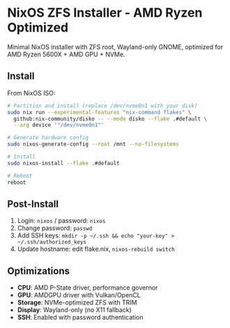 # NixOS ZFS Installer - AMD Ryzen Optimized

Minimal NixOS installer with ZFS root, Wayland-only GNOME, optimized for AMD Ryzen 5600X + AMD GPU + NVMe.

## Install

From NixOS ISO:

```bash
# Partition and install (replace /dev/nvme0n1 with your disk)
sudo nix run --experimental-features "nix-command flakes" \
  github:nix-community/disko -- --mode disko --flake .#default \
  --arg device '"/dev/nvme0n1"'

# Generate hardware config
sudo nixos-generate-config --root /mnt --no-filesystems

# Install
sudo nixos-install --flake .#default

# Reboot
reboot
```

## Post-Install

1. Login: `nixos` / password: `nixos`
2. Change password: `passwd`
3. Add SSH keys: `mkdir -p ~/.ssh && echo "your-key" > ~/.ssh/authorized_keys`
4. Update hostname: edit flake.nix, `nixos-rebuild switch`

## Optimizations

- **CPU**: AMD P-State driver, performance governor
- **GPU**: AMDGPU driver with Vulkan/OpenCL
- **Storage**: NVMe-optimized ZFS with TRIM
- **Display**: Wayland-only (no X11 fallback)
- **SSH**: Enabled with password authentication